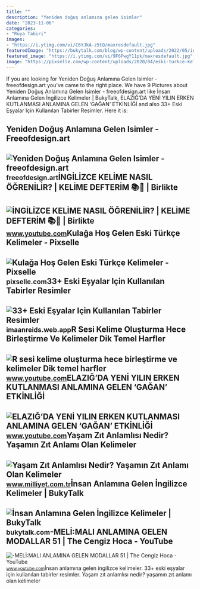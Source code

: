 ```yaml
---
title: ""
description: "Yeniden doğuş anlamına gelen isimler"
date: "2023-11-06"
categories:
- "Ruya Tabiri"
images:
- "https://i.ytimg.com/vi/C6YJkA-z5tQ/maxresdefault.jpg"
featuredImage: "https://bukytalk.com/blog/wp-content/uploads/2022/05/insan-anlamina-gelen-ingilizce-kelimeler.png"
featured_image: "https://i.ytimg.com/vi/9F6FwgY11pk/maxresdefault.jpg"
image: "https://pixselle.com/wp-content/uploads/2020/04/eski-turkce-kelimeler-anlamlari.jpg"
---
```


If you are looking for Yeniden Doğuş Anlamına Gelen Isimler - freeofdesign.art you've came to the right place. We have 9 Pictures about Yeniden Doğuş Anlamına Gelen Isimler - freeofdesign.art like İnsan Anlamına Gelen İngilizce Kelimeler | BukyTalk, ELAZIĞ’DA YENİ YILIN ERKEN KUTLANMASI ANLAMINA GELEN ‘GAĞAN’ ETKİNLİĞİ and also 33+ Eski Eşyalar Için Kullanılan Tabirler Resimler. Here it is:

Yeniden Doğuş Anlamına Gelen Isimler - Freeofdesign.art
-------------------------------------------------------

 ![Yeniden Doğuş Anlamına Gelen Isimler - freeofdesign.art](https://img.paratic.com/dosya/2017/03/efsunkar-eski-turkce-kelimeler.jpg) <small>freeofdesign.art</small>İNGİLİZCE KELİME NASIL ÖĞRENİLİR? | KELİME DEFTERİM 📚📖 | Birlikte
-----------------------------------------------------------------

 ![İNGİLİZCE KELİME NASIL ÖĞRENİLİR? | KELİME DEFTERİM 📚📖 | Birlikte](https://i.ytimg.com/vi/bivvxfQRpVw/maxresdefault.jpg) <small>www.youtube.com</small>Kulağa Hoş Gelen Eski Türkçe Kelimeler - Pixselle
-------------------------------------------------

 ![Kulağa Hoş Gelen Eski Türkçe Kelimeler - Pixselle](https://pixselle.com/wp-content/uploads/2020/04/eski-turkce-kelimeler-anlamlari.jpg) <small>pixselle.com</small>33+ Eski Eşyalar Için Kullanılan Tabirler Resimler
--------------------------------------------------

 ![33+ Eski Eşyalar Için Kullanılan Tabirler Resimler](https://img.paratic.com/dosya/2017/03/perdebirun-eski-turkce-kelimeler.jpg) <small>imaanreids.web.app</small>R Sesi Kelime Oluşturma Hece Birleştirme Ve Kelimeler Dik Temel Harfler
-----------------------------------------------------------------------

 ![R sesi kelime oluşturma hece birleştirme ve kelimeler Dik temel harfler](https://i.ytimg.com/vi/9F6FwgY11pk/maxresdefault.jpg) <small>www.youtube.com</small>ELAZIĞ’DA YENİ YILIN ERKEN KUTLANMASI ANLAMINA GELEN ‘GAĞAN’ ETKİNLİĞİ
----------------------------------------------------------------------

 ![ELAZIĞ’DA YENİ YILIN ERKEN KUTLANMASI ANLAMINA GELEN ‘GAĞAN’ ETKİNLİĞİ](https://i.ytimg.com/vi/LJHrCJs9fjQ/maxresdefault.jpg?sqp=-oaymwEmCIAKENAF8quKqQMa8AEB-AH-CYAC0AWKAgwIABABGGUgXShOMA8=&rs=AOn4CLDTJNg4cx8DD273m6-RsqFmudNJyQ) <small>www.youtube.com</small>Yaşam Zıt Anlamlısı Nedir? Yaşamın Zıt Anlamı Olan Kelimeler
------------------------------------------------------------

 ![Yaşam Zıt Anlamlısı Nedir? Yaşamın Zıt Anlamı Olan Kelimeler](https://i2.milimaj.com/i/milliyet/75/869x477/5ff1242f554287181c5d8612.jpg) <small>www.milliyet.com.tr</small>İnsan Anlamına Gelen İngilizce Kelimeler | BukyTalk
---------------------------------------------------

 ![İnsan Anlamına Gelen İngilizce Kelimeler | BukyTalk](https://bukytalk.com/blog/wp-content/uploads/2022/05/insan-anlamina-gelen-ingilizce-kelimeler.png) <small>bukytalk.com</small>-MELİ:MALI ANLAMINA GELEN MODALLAR 51 | The Cengiz Hoca - YouTube
-----------------------------------------------------------------

 ![-MELİ:MALI ANLAMINA GELEN MODALLAR 51 | The Cengiz Hoca - YouTube](https://i.ytimg.com/vi/C6YJkA-z5tQ/maxresdefault.jpg) <small>www.youtube.com</small>İnsan anlamına gelen i̇ngilizce kelimeler. 33+ eski eşyalar için kullanılan tabirler resimler. Yaşam zıt anlamlısı nedir? yaşamın zıt anlamı olan kelimeler
